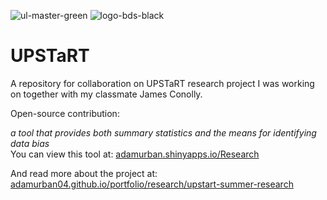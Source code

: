 ![ul-master-green](https://github.com/user-attachments/assets/0469a16d-87ac-454a-af42-cf2f1edddbb3)
![logo-bds-black](https://github.com/user-attachments/assets/b19b7291-3464-4893-affc-f2d01c321ec8)

# UPSTaRT
A repository for collaboration on UPSTaRT research project I was working on together with my classmate James Conolly.

Open-source contribution:

*a tool that provides both summary statistics and the means for identifying data bias*  
You can view this tool at: [adamurban.shinyapps.io/Research](https://adamurban.shinyapps.io/Research/)

And read more about the project at: [adamurban04.github.io/portfolio/research/upstart-summer-research](https://adamurban04.github.io/portfolio/research/upstart-summer-research/)
